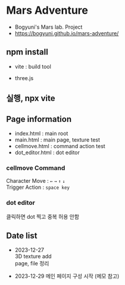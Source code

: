 # Mars Adventure

- Bogyuni's Mars lab. Project
- https://bogyuni.github.io/mars-adventure/

## npm install

- vite : build tool

- three.js

## 실행, npx vite

## Page information

- index.html : main root
- main.html : main page, texture test
- cellmove.html : command action test
- dot_editor.html : dot editor

### cellmove Command

Character Move : `←` `→` `↑` `↓` <br>
Trigger Action : `space key`

### dot editor

클릭하면 dot 찍고 중복 허용 안함

## Date list

- 2023-12-27<br>
  3D texture add<br>
  page, file 정리<br>

- 2023-12-29
  메인 페이지 구성 시작 (메모 참고)

